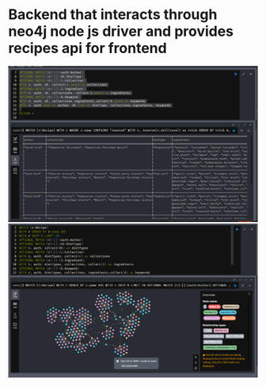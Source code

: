 # Backend that interacts through neo4j node js driver and provides recipes api for frontend

<img src="./souvenirs/Screenshot 2024-05-01 122026.png" width="600"/>
<img src="./souvenirs/beautifull-graph.png" width="600"/>
